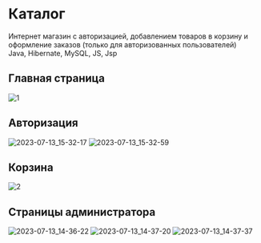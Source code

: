 # Каталог
Интернет магазин с авторизацией, добавлением товаров в корзину и оформление заказов (только для авторизованных пользователей) <br>
Java, Hibernate, MySQL, JS, Jsp
## Главная страница
![1](https://github.com/NatTikhonova/catalog/assets/136454367/a2057752-18d9-43da-a77c-3d867d81457f)
## Авторизация
![2023-07-13_15-32-17](https://github.com/NatTikhonova/catalog/assets/136454367/57ba03cc-31d9-42e3-92cb-d62a5a84cfb5)
![2023-07-13_15-32-59](https://github.com/NatTikhonova/catalog/assets/136454367/15608726-4514-48bc-a5ef-790bffb5e691)
## Корзина
![2](https://github.com/NatTikhonova/catalog/assets/136454367/3b6e208f-9efd-4e80-bc67-b780a6b4b85e)
## Страницы администратора
![2023-07-13_14-36-22](https://github.com/NatTikhonova/catalog/assets/136454367/f0746b9e-be4c-4f79-b059-f5b3840c8911)
![2023-07-13_14-37-20](https://github.com/NatTikhonova/catalog/assets/136454367/20e48629-a34b-456c-a108-ff7dd3e4dbc6)
![2023-07-13_14-37-37](https://github.com/NatTikhonova/catalog/assets/136454367/8ab9aa3f-a258-44f2-bc9b-dba888d0e64f)
